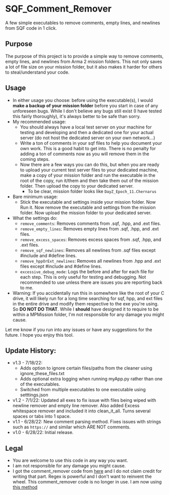 # SQF_Comment_Remover
A few simple executables to remove comments, empty lines, and newlines from SQF code in 1 click.

## Purpose
The purpose of this project is to provide a simple way to remove comments, empty lines, and newlines from Arma 2 mission folders. This not only saves a lot of file size on your mission folder, but it also makes it harder for others to steal/understand your code.

## Usage
* In either usage you choose: before using the executable(s), I would **make a backup of your mission folder** before you start in case of any unforeseen bugs. While I don't believe any bugs still exist (I have tested this fairly thoroughly), it's always better to be safe than sorry.
* My recommended usage:
    * You should always have a local test server on your machine for testing and developing and then a dedicated one for your actual server (do not host the dedicated server on your own network...)
    * Write a ton of comments in your sqf files to help you document your own work. This is a good habit to get into. There is no penalty for adding a ton of comments now as you will remove them in the coming steps.
    * Now there are a few ways you can do this, but when you are ready to upload your current test server files to your dedicated machine, make a copy of your mission folder and run the executable in the root of the copy, run it/them and then take them out of the mission folder. Then upload the copy to your dedicated server.
        * To be clear, mission folder looks like `DayZ_Epoch_11.Chernarus`
* Bare minimum usage:
    * Stick the executable and settings inside your mission folder. Now Run it. Now remove the executable and settings from the mission folder. Now upload the mission folder to your dedicated server.
* What the settings do:
    * `remove_comments`: Removes comments from .sqf, .hpp, and .ext files.
    * `remove_empty_lines`: Removes empty lines from .sqf, .hpp, and .ext files.
    * `remove_excess_spaces`: Removes excess spaces from .sqf, .hpp, and .ext files.
    * `remove_sqf_newlines`: Removes all newlines from .sqf files except #include and #define lines.
    * `remove_hppOrExt_newlines`: Removes all newlines from .hpp and .ext files except #include and #define lines.
    * `excessive_debug_mode`: Logs the before and after for each file for each step. This is only useful for testing and debugging. Not recommended to use unless there are issues you are reporting back to me.
* Warning: If you accidentally run this in somewhere like the root of your C drive, it will likely run for a long time searching for sqf, hpp, and ext files in the entire drive and modify them respective to the exe you're using. So **DO NOT DO THAT**. While I __should__ have designed it to require to be within a MPMission folder, I'm not responsible for any damage you might cause.

Let me know if you run into any issues or have any suggestions for the future. I hope you enjoy this tool.


## Update History:
* v1.3 - 7/18/22: 
    * Adds option to ignore certain files/paths from the cleaner using ignore_these_files.txt 
    * Adds optional extra logging when running myApp.py rather than one of the executables. 
    * Switched from multiple executables to one executable using setttings.json
* v1.2 - 7/1/22: Updated all exes to fix issue with files being wiped with newline remover and empty line remover. Also added Excess whitespace remover and included it into clean_it_all. Turns several spaces or tabs into 1 space.
* v1.1 - 6/28/22: New comment parsing method. Fixes issues with strings such as `https://` and similar which ARE NOT comments.
* v1.0 - 6/28/22: Initial release.

## Legal
* You are welcome to use this code in any way you want.
* I am not responsible for any damage you might cause.
* I got the comment_remover code from [here](https://stackoverflow.com/a/18381470) and I do not claim credit for writing that part. Regex is powerful and I don't want to reinvent the wheel. This comment_remover code is no longer in use. I am now using [this method](https://stackoverflow.com/a/1656009)
